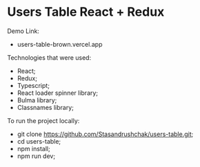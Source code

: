 # Users Table React + Redux

Demo Link: 

- users-table-brown.vercel.app

Technologies that were used: 

- React;
- Redux;
- Typescript;
- React loader spinner library;
- Bulma library;
- Classnames library;

To run the project locally:

- git clone https://github.com/Stasandrushchak/users-table.git;
- cd users-table;
- npm install;
- npm run dev;